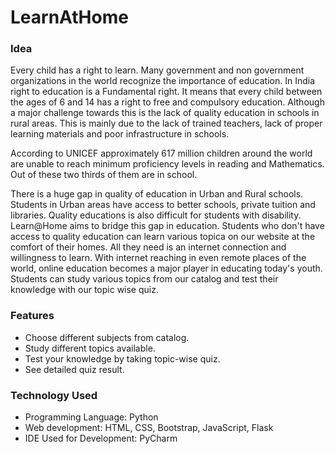 # LearnAtHome

### Idea

Every child has a right to learn. Many government and non government organizations in the world recognize the importance of education. In India right to education is a Fundamental right. It means that every child between the ages of 6 and 14 has a right to free and compulsory education. Although a major challenge towards this is the lack of quality education in schools in rural areas. This is mainly due to the lack of trained teachers, lack of proper learning materials and poor infrastructure in schools.

According to UNICEF approximately 617 million children around the world are unable to reach minimum proficiency levels in reading and Mathematics. Out of these two thirds of them are in school.

There is a huge gap in quality of education in Urban and Rural schools. Students in Urban areas have access to better schools, private tuition and libraries. Quality educations is also difficult for students with disability. Learn@Home aims to bridge this gap in education. Students who don't have access to quality education can learn various topica on our website at the comfort of their homes. All they need is an internet connection and willingness to learn. With internet reaching in even remote places of the world, online education becomes a major player in educating today's youth. Students can study various topics from our catalog and test their knowledge with our topic wise quiz.

### Features

- Choose different subjects from catalog.
- Study different topics available.
- Test your knowledge by taking topic-wise quiz.
- See detailed quiz result.

### Technology Used

- Programming Language: Python
- Web development: HTML, CSS, Bootstrap, JavaScript, Flask
- IDE Used for Development: PyCharm 
